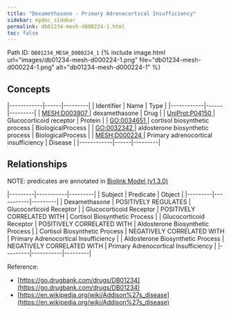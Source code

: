 ```yaml
---
title: "Dexamethasone - Primary Adrenocortical Insufficiency"
sidebar: mydoc_sidebar
permalink: db01234-mesh-d000224-1.html
toc: false 
---
```



Path ID: `DB01234_MESH_D000224_1`
{% include image.html url="images/db01234-mesh-d000224-1.png" file="db01234-mesh-d000224-1.png" alt="db01234-mesh-d000224-1" %}

## Concepts

|------------|------|---------|
| Identifier | Name | Type    |
|------------|------|---------|
| <a href="https://identifiers.org/MESH:D003907">MESH:D003907 </a> | dexamethasone | Drug |
| <a href="https://identifiers.org/UniProt:P04150">UniProt:P04150 </a> | Glucocorticoid receptor | Protein |
| <a href="https://identifiers.org/GO:0034651">GO:0034651 </a> | cortisol biosynthetic process | BiologicalProcess |
| <a href="https://identifiers.org/GO:0032342">GO:0032342 </a> | aldosterone biosynthetic process | BiologicalProcess |
| <a href="https://identifiers.org/MESH:D000224">MESH:D000224 </a> | Primary adrenocortical insufficiency | Disease |
|------------|------|---------|

## Relationships


NOTE: predicates are annotated in <a href="https://github.com/biolink/biolink-model/releases/tag/v1.3.0">Biolink Model (v1.3.0)</a>

|---------|-----------|---------|
| Subject | Predicate | Object  |
|---------|-----------|---------|
| Dexamethasone | POSITIVELY REGULATES | Glucocorticoid Receptor |
| Glucocorticoid Receptor | POSITIVELY CORRELATED WITH | Cortisol Biosynthetic Process |
| Glucocorticoid Receptor | POSITIVELY CORRELATED WITH | Aldosterone Biosynthetic Process |
| Cortisol Biosynthetic Process | NEGATIVELY CORRELATED WITH | Primary Adrenocortical Insufficiency |
| Aldosterone Biosynthetic Process | NEGATIVELY CORRELATED WITH | Primary Adrenocortical Insufficiency |
|---------|-----------|---------|

Reference: 
  - [https://go.drugbank.com/drugs/DB01234](https://go.drugbank.com/drugs/DB01234)
  - [https://en.wikipedia.org/wiki/Addison%27s_disease](https://en.wikipedia.org/wiki/Addison%27s_disease)
